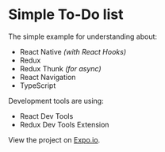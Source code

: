 # Simple To-Do list
The simple example for understanding about:
* React Native _(with React Hooks)_
* Redux
* Redux Thunk _(for async)_
* React Navigation
* TypeScript

Development tools are using:
* React Dev Tools
* Redux Dev Tools Extension

View the project on [Expo.io](https://expo.io/@khoi/simple-todo).